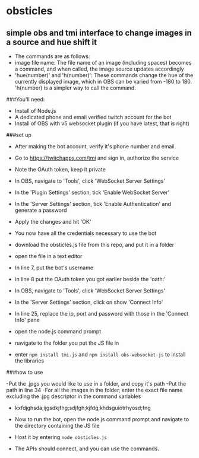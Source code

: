 # obsticles
## simple obs and tmi interface to change images in a source and hue shift it

- The commands are as follows:
- image file name: The file name of an image (including spaces) becomes a command, and when called, the image source updates accordingly
- 'hue(number)' and 'h(number)': These commands change the hue of the currently displayed image, which in OBS can be varied from -180 to 180. 'h(number) is a simpler way to call the command.

###You'll need:
- Install of Node.js 
- A dedicated phone and email verified twitch account for the bot
- Install of OBS with v5 websocket plugin (if you have latest, that is right)

###set up

- After making the bot account, verify it's phone number and email.
- Go to https://twitchapps.com/tmi and sign in, authorize the service
- Note the OAuth token, keep it private

- In OBS, navigate to 'Tools', click 'WebSocket Server Settings'
- In the 'Plugin Settings' section, tick 'Enable WebSocket Server'
- In the 'Server Settings' section, tick 'Enable Authentication' and generate a password
- Apply the changes and hit 'OK'

- You now have all the credentials necessary to use the bot

- download the obsticles.js file from this repo, and put it in a folder
- open the file in a text editor
- In line 7, put the bot's username
- in line 8 put the OAuth token you got earlier beside the 'oath:'
- In OBS, navigate to 'Tools', click 'WebSocket Server Settings'
- In the 'Server Settings' section, click on show 'Connect Info'
- In line 25, replace the ip, port and password with those in the 'Connect Info' pane

- open the node.js command prompt
- navigate to the folder you put the JS file in
- enter `npm install tmi.js` and `npm install obs-websocket-js` to install the libraries

###how to use

-Put the .jpgs you would like to use in a folder, and copy it's path
-Put the path in line 34
-For all the images in the folder, enter the exact file name excluding the .jpg descriptor in the command variables
- kxfdjghsda;ijgsdkjfhg;sdjfgh;kjfdg;khdsguiotrhyosd;fng

- Now to run the bot, open the node.js command prompt and navigate to the directory containing the JS file
- Host it by entering `node obsticles.js`
- The APIs should connect, and you can use the commands.


